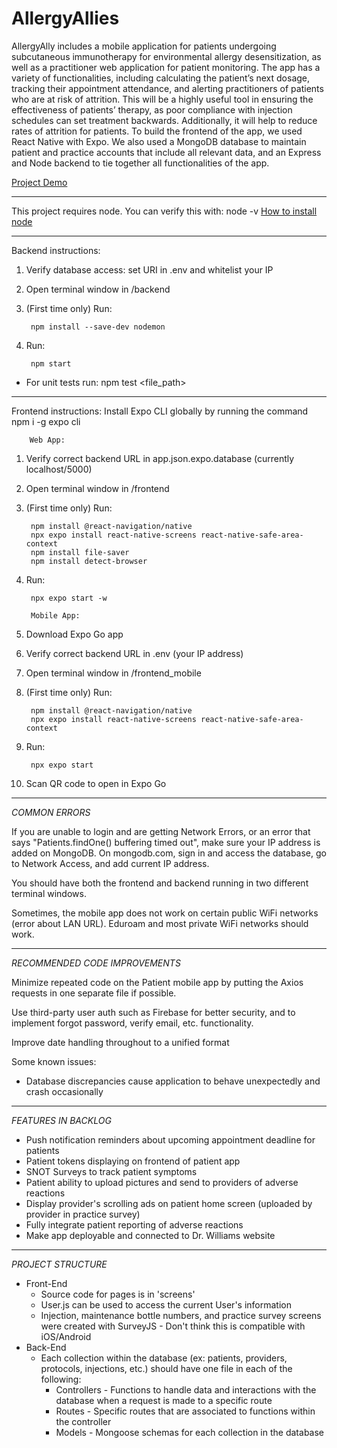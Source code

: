 # AllergyAllies


AllergyAlly includes a mobile application for patients undergoing subcutaneous immunotherapy for environmental allergy desensitization, as well as a practitioner web application for patient monitoring. The app has a variety of functionalities, including calculating the patient’s next dosage, tracking their appointment attendance, and alerting practitioners of patients who are at risk of attrition. This will be a highly useful tool in ensuring the effectiveness of patients’ therapy, as poor compliance with injection schedules can set treatment backwards. Additionally, it will help to reduce rates of attrition for patients. To build the frontend of the app, we used React Native with Expo. We also used a MongoDB database to maintain patient and practice accounts that include all relevant data, and an Express and Node backend to tie together all functionalities of the app.

[Project Demo](https://youtu.be/n-p6PPq_3Hg)

---
This project requires node. You can verify this with:
        node -v
[How to install node](https://phoenixnap.com/kb/install-node-js-npm-on-window)

---

Backend instructions:

1. Verify database access: set URI in .env and whitelist your IP

2. Open terminal window in /backend

3. (First time only) Run:

        npm install --save-dev nodemon

4. Run:

        npm start

* For unit tests run: npm test <file_path> 

---

Frontend instructions:
Install Expo CLI globally by running the command
        npm i -g expo cli

        Web App:
1. Verify correct backend URL in app.json.expo.database (currently localhost/5000)
2. Open terminal window in /frontend
3. (First time only) Run:

        npm install @react-navigation/native
        npx expo install react-native-screens react-native-safe-area-context
        npm install file-saver
        npm install detect-browser

4. Run:

        npx expo start -w

        Mobile App:
1. Download Expo Go app
2. Verify correct backend URL in .env (your IP address)
3. Open terminal window in /frontend_mobile
4. (First time only) Run:

        npm install @react-navigation/native
        npx expo install react-native-screens react-native-safe-area-context

5. Run:

        npx expo start
6. Scan QR code to open in Expo Go

---

*COMMON ERRORS* <br>

If you are unable to login and are getting Network Errors, or an error that says "Patients.findOne() buffering timed out", make sure your IP address is added on MongoDB. On mongodb.com, sign in and access the database, go to Network Access, and add current IP address.

You should have both the frontend and backend running in two different terminal windows.

Sometimes, the mobile app does not work on certain public WiFi networks (error about LAN URL). Eduroam and most private WiFi networks should work.

---

*RECOMMENDED CODE IMPROVEMENTS* <br>

Minimize repeated code on the Patient mobile app by putting the Axios requests in one separate file if possible.

Use third-party user auth such as Firebase for better security, and to implement forgot password, verify email, etc. functionality.

Improve date handling throughout to a unified format

Some known issues:
- Database discrepancies cause application to behave unexpectedly and crash occasionally

---

*FEATURES IN BACKLOG* <br>

- Push notification reminders about upcoming appointment deadline for patients
- Patient tokens displaying on frontend of patient app
- SNOT Surveys to track patient symptoms
- Patient ability to upload pictures and send to providers of adverse reactions
- Display provider's scrolling ads on patient home screen (uploaded by provider in practice survey)
- Fully integrate patient reporting of adverse reactions
- Make app deployable and connected to Dr. Williams website


---

*PROJECT STRUCTURE* <br>

- Front-End
  - Source code for pages is in 'screens'
  - User.js can be used to access the current User's information
  - Injection, maintenance bottle numbers, and practice survey screens were created with SurveyJS - Don't think this is compatible with iOS/Android
- Back-End
  - Each collection within the database (ex: patients, providers, protocols, injections, etc.) should have one file in each of the following:
    - Controllers - Functions to handle data and interactions with the database when a request is made to a specific route
    - Routes - Specific routes that are associated to functions within the controller
    - Models - Mongoose schemas for each collection in the database






